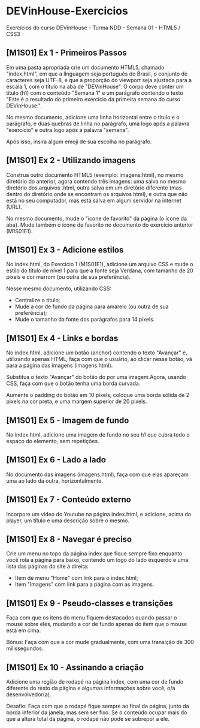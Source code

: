 # DEVinHouse-Exercicios
 Exercícios do curso DEVinHouse - Turma NDD - Semana 01 - HTML5 / CSS3
<h2>[M1S01] Ex 1 - Primeiros Passos</h2>
<p>Em uma pasta apropriada crie um documento HTML5, chamado "index.html", em que a linguagem seja português do Brasil, o conjunto de caracteres seja UTF-8, e que a proporção do viewport seja ajustada para a escala 1, com o título na aba de "DEVinHouse". O corpo deve conter um título (h1) com o conteúdo "Semana 1" e um parágrafo contendo o texto "Este é o resultado do primeiro exercício da primeira semana do curso DEVinHouse.".</p>
<p>No mesmo documento, adicione uma linha horizontal entre o título e o parágrafo, e duas quebras de linha no parágrafo, uma logo após a palavra "exercício" e outra logo após a palavra "semana".</p>
<p>Após isso, insira algum emoji de sua escolha no parágrafo.</p>

<h2>[M1S01] Ex 2 - Utilizando imagens</h2>
<p>Construa outro documento HTML5 (exemplo: imagens.html), no mesmo diretório do anterior, agora contendo três imagens: uma salva no mesmo diretório dos arquivos .html, outra salva em um diretório diferente (mas dentro do diretório onde se encontram os arquivos html), e outra que não está no seu computador, mas está salva em algum servidor na internet (URL).</p>
<p>No mesmo documento, mude o "ícone de favorito" da página (o ícone da aba). Mude também o ícone de favorito no documento do exercício anterior (M1S01E1).
</p>

<h2>[M1S01] Ex 3 - Adicione estilos</h2>
<p>No index.html, do Exercício 1 (M1S01E1), adicione um arquivo CSS e mude o estilo do título de nível 1 para que a fonte seja Verdana, com tamanho de 20 pixels e cor marrom (ou outra de sua preferência).</p>
<p>Nesse mesmo documento, utilizando CSS:</p>
<ul>
    <li>Centralize o título;</li>
    <li>Mude a cor de fundo da página para amarelo (ou outra de sua preferência);</li>
    <li>Mude o tamanho da fonte dos parágrafos para 14 pixels.</li>
</ul>

<h2>[M1S01] Ex 4 - Links e bordas</h2>
<p>No index.html, adicione um botão (anchor) contendo o texto "Avançar" e, utilizando apenas HTML, faça com que o usuário, ao clicar nesse botão, vá para a página das imagens (imagens.html).</p>
<p>Substitua o texto "Avançar" do botão do por uma imagem.Agora, usando CSS, faça com que o botão tenha uma borda curvada.</p>
<p>Aumente o padding do botão em 10 pixels, coloque uma borda sólida de 2 pixels na cor preta, e uma margem superior de 20 pixels.</p>

<h2>[M1S01] Ex 5 - Imagem de fundo</h2>
<p>No index.html, adicione uma imagem de fundo no seu h1 que cubra todo o espaço do elemento, sem repetições.</p>

<h2>[M1S01] Ex 6 - Lado a lado</h2>
<p>No documento das imagens (imagens.html), faça com que elas apareçam uma ao lado da outra, horizontalmente.</p>

<h2>[M1S01] Ex 7 - Conteúdo externo</h2>
<p>Incorpore um vídeo do Youtube na página index.html, e adicione, acima do player, um título e uma descrição sobre o mesmo.</p>

<h2>[M1S01] Ex 8 - Navegar é preciso</h2>
<p>Crie um menu no topo da página index que fique sempre fixo enquanto você rola a página para baixo, contendo um logo do lado esquerdo e uma lista das páginas do site à direita:</p>
<ul>
    <li>Item de menu "Home" com link para o index.html;</li>
    <li>Item "Imagens" com link para a página com as imagens.</li>
</ul>

<h2>[M1S01] Ex 9 - Pseudo-classes e transições</h2>
<p>Faça com que os itens do menu fiquem destacados quando passar o mouse sobre eles, mudando a cor de fundo apenas do item que o mouse está em cima.</p>
<p>Bônus: Faça com que a cor mude gradualmente, com uma transição de 300 milissegundos.</p>

<h2>[M1S01] Ex 10 - Assinando a criação</h2>
<p>Adicione uma região de rodapé na página index, com uma cor de fundo diferente do resto da página e algumas informações sobre você, o/a desenvolvedor(a).</p>
<p>Desafio: Faça com que o rodapé fique sempre ao final da página, junto da borda inferior da janela, mas sem ser fixo. Se o conteúdo ocupar mais do que a altura total da página, o rodapé não pode se sobrepor a ele.
</p>